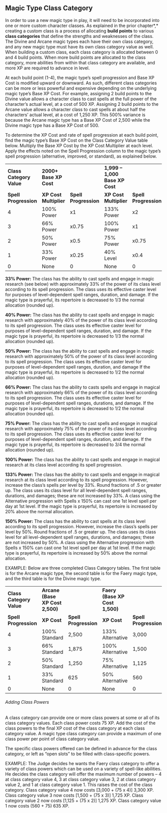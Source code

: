 ## Magic Type Class Category

In order to use a new magic type in play, it will need to be incorporated into one or more custom character classes. As explained in the prior chapter*,* creating a custom class is a process of allocating **build points** to various **class categories** that define the strengths and weaknesses of the class. The Divine and Arcane magic types each have their own class category, and any new magic type must have its own class category value as well. When building a custom class, each class category is allocated between 0 and 4 build points. When more build points are allocated to the class category, more abilities from within that class category are available, and more XP are required to advance in level.

At each build point (1-4), the magic type’s spell progression and Base XP Cost is modified upward or downward. As such, different class categories can be more or less powerful and expensive depending on the underlying magic type’s Base XP Cost. For example, assigning 2 build points to the Divine value allows a character class to cast spells at the full power of the character’s actual level, at a cost of 500 XP. Assigning 2 build points to the Arcane value allows a character class to cast spells at about half the characters’ actual level, at a cost of 1,250 XP. This 500% variance is because the Arcane magic type has a Base XP Cost of 2,500 while the Divine magic type has a Base XP Cost of 500.

To determine the XP Cost and rate of spell progression at each build point, find the magic type’s Base XP Cost on the Class Category Value table below. Multiply the Base XP Cost by the XP Cost Multiplier at each level. Apply the effects noted on the Spell Progression column to the magic type’s spell progression (alternative, improved, or standard), as explained below.

|  |  |  |  |  |  |  |
| --- | --- | --- | --- | --- | --- | --- |
| **Class**  **Category**  **Value** | **2000+ Base XP Cost** | | **1,999 – 1,000 Base XP Cost** | | **999 – 500 Base XP Cost** | |
| **Spell Progression** | **XP Cost Multiplier** | **Spell Progression** | **XP Cost Multiplier** | **Spell Progression** | **XP Cost Multiplier** |
| 4 | 100% Power | x1 | 133% Power | x2 | 150% Power | x4 |
| 3 | 66% Power | x0.75 | 100% Power | x1 | 133% Power | x2 |
| 2 | 50% Power | x0.5 | 75% Power | x0.75 | 100% Power | x1 |
| 1 | 33% Power | x0.25 | 40% Level | x0.4 | 50% Power | 0.5 |
| 0 | None | 0 | None | 0 | None | 0 |

**33% Power:** The class has the ability to cast spells and engage in magic research (see below) with approximately 33% of the power of its class level according to its spell progression. The class uses its effective caster level for purposes of level-dependent spell ranges, duration, and damage. If the magic type is prayerful, its repertoire is decreased to 1/3 the normal allocation (rounded up).

**40% Power:** The class has the ability to cast spells and engage in magic research with approximately 40% of the power of its class level according to its spell progression. The class uses its effective caster level for purposes of level-dependent spell ranges, duration, and damage. If the magic type is prayerful, its repertoire is decreased to 1/3 the normal allocation (rounded up).

**50% Power:** The class has the ability to cast spells and engage in magic research with approximately 50% of the power of its class level according to its spell progression. The class uses its effective caster level for purposes of level-dependent spell ranges, duration, and damage If the magic type is prayerful, its repertoire is decreased to 1/2 the normal allocation (rounded up).

**66% Power:** The class has the ability to casts spells and engage in magical research with approximately 66% of the power of its class level according to its spell progression. The class uses its effective caster level for purposes of level-dependent spell ranges, durations, and damage. If the magic type is prayerful, its repertoire is decreased to 1/2 the normal allocation (rounded up).

**75% Power:** The class has the ability to cast spells and engage in magical research with approximately 75% of the power of its class level according to its spell progression. The class uses its effective caster level for purposes of level-dependent spell ranges, duration, and damage. If the magic type is prayerful, its repertoire is decreased to 3/4 the normal allocation (rounded up).

**100% Power:** The class has the ability to cast spells and engage in magical research at its class level according its spell progression.

**133% Power:** The class has the ability to cast spells and engage in magical research at its class level according to its spell progression. However, increase the class’s spells per level by 33%. Round fractions of .5 or greater up. The class uses its class level for all level-dependent spell ranges, durations, and damages; these are not increased by 33%. A class using the Alternative progression with Spells x 150% can cast one 1st level spell per day at 1st level. If the magic type is prayerful, its repertoire is increased by 20% above the normal allocation.

**150% Power:** The class has the ability to cast spells at its class level according to its spell progression. However, increase the class’s spells per level by 50%. Round fractions of .5 or greater up. The class uses its class level for all level-dependent spell ranges, durations, and damages; these are not increased by 50%. A class using the Alternative progression with Spells x 150% can cast one 1st level spell per day at 1st level. If the magic type is prayerful, its repertoire is increased by 50% above the normal allocation.

EXAMPLE: Below are three completed Class Category tables. The first table is for the Arcane magic type, the second table is for the Faery magic type, and the third table is for the Divine magic type.

|  |  |  |  |  |  |  |
| --- | --- | --- | --- | --- | --- | --- |
| **Class**  **Category**  **Value** | **Arcane (Base XP Cost 2,500)** | | **Faery (Base XP Cost 1,500)** | | **Divine (Base XP Cost 500)** | |
| **Spell**  **Progression** | **XP**  **Cost** | **Spell**  **Progression** | **XP**  **Cost** | **Spell**  **Progression** | **XP**  **Cost** |
| 4 | 100% Standard | 2,500 | 133% Alternative | 3,000 | 150% Standard | 2,000 |
| 3 | 66% Standard | 1,875 | 100% Alternative | 1,500 | 133% Standard | 1,000 |
| 2 | 50% Standard | 1,250 | 75% Alternative | 1,125 | 100% Standard | 500 |
| 1 | 33% Standard | 625 | 50% Alternative | 560 | 50% Standard | 250 |
| 0 | None | 0 | None | 0 | None | 0 |

###### Adding Class Powers

A class category can provide one or more class powers at some or all of its class category values. Each class power costs 75 XP. Add the cost of the class powers to the final XP cost of the class category at each class category value. A magic type class category can provide a maximum of one class power per point of class category value.

The specific class powers offered can be defined in advance for the class category, or left as “open slots” to be filled with class-specific powers.

EXAMPLE: The Judge decides he wants the Faery class category to offer a variety of class powers which can be used on a variety of spell-like abilities. He decides the class category will offer the maximum number of powers – 4 at class category value 4, 3 at class category value 3, 2 at class category value 2, and 1 at class category value 1. This raises the cost of the class category. Class category value 4 now costs [3,000 + (75 x 4)] 3,300 XP. Class category value 3 now costs [1,500 + (75 x 3)] 1,725 XP. Class category value 2 now costs [1,125 + (75 x 2)] 1,275 XP. Class category value 1 now costs (560 + 75) 635 XP.
